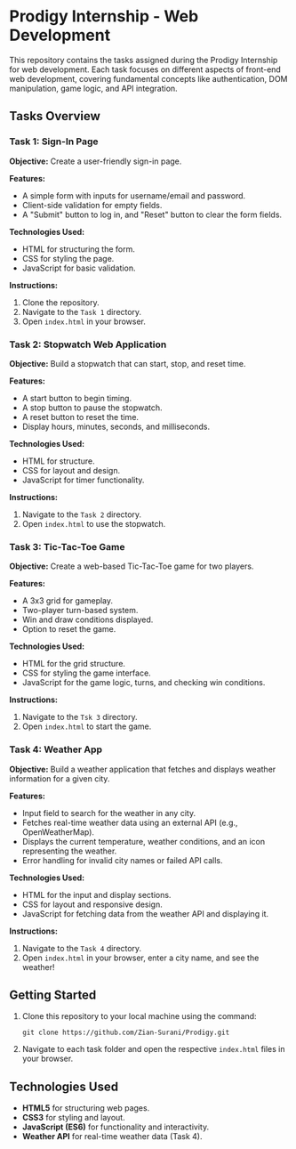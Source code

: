 # Prodigy Internship - Web Development

This repository contains the tasks assigned during the Prodigy Internship for web development. Each task focuses on different aspects of front-end web development, covering fundamental concepts like authentication, DOM manipulation, game logic, and API integration.

## Tasks Overview

### Task 1: Sign-In Page
**Objective:** Create a user-friendly sign-in page.

**Features:**
- A simple form with inputs for username/email and password.
- Client-side validation for empty fields.
- A "Submit" button to log in, and "Reset" button to clear the form fields.

**Technologies Used:**
- HTML for structuring the form.
- CSS for styling the page.
- JavaScript for basic validation.

**Instructions:**
1. Clone the repository.
2. Navigate to the `Task 1` directory.
3. Open `index.html` in your browser.

### Task 2: Stopwatch Web Application
**Objective:** Build a stopwatch that can start, stop, and reset time.

**Features:**
- A start button to begin timing.
- A stop button to pause the stopwatch.
- A reset button to reset the time.
- Display hours, minutes, seconds, and milliseconds.

**Technologies Used:**
- HTML for structure.
- CSS for layout and design.
- JavaScript for timer functionality.

**Instructions:**
1. Navigate to the `Task 2` directory.
2. Open `index.html` to use the stopwatch.

### Task 3: Tic-Tac-Toe Game
**Objective:** Create a web-based Tic-Tac-Toe game for two players.

**Features:**
- A 3x3 grid for gameplay.
- Two-player turn-based system.
- Win and draw conditions displayed.
- Option to reset the game.

**Technologies Used:**
- HTML for the grid structure.
- CSS for styling the game interface.
- JavaScript for the game logic, turns, and checking win conditions.

**Instructions:**
1. Navigate to the `Tsk 3` directory.
2. Open `index.html` to start the game.

### Task 4: Weather App
**Objective:** Build a weather application that fetches and displays weather information for a given city.

**Features:**
- Input field to search for the weather in any city.
- Fetches real-time weather data using an external API (e.g., OpenWeatherMap).
- Displays the current temperature, weather conditions, and an icon representing the weather.
- Error handling for invalid city names or failed API calls.

**Technologies Used:**
- HTML for the input and display sections.
- CSS for layout and responsive design.
- JavaScript for fetching data from the weather API and displaying it.

**Instructions:**
1. Navigate to the `Task 4` directory.
2. Open `index.html` in your browser, enter a city name, and see the weather!

## Getting Started

1. Clone this repository to your local machine using the command:
   ```
   git clone https://github.com/Zian-Surani/Prodigy.git
   ```

2. Navigate to each task folder and open the respective `index.html` files in your browser.

## Technologies Used

- **HTML5** for structuring web pages.
- **CSS3** for styling and layout.
- **JavaScript (ES6)** for functionality and interactivity.
- **Weather API** for real-time weather data (Task 4).
